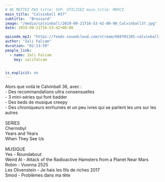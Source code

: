 ```yaml
---
# NE METTEZ PAS title: SVP. UTILISEZ main_title: MERCI.
main_title: "Calvinball #37"
subtitle:  "Brossard"
image: "/media/calvinball/2019-09-21T16-53-42-00-00_Calvinball37.jpg"
date: 2019-09-21T16:53:42+00:00

episode_mp3: "https://feeds.soundcloud.com/stream/684701185-calvinball-radio-calvinball-37-brossard.mp3"
author: "Zali Falcam"
duration: "02:13:59"
people_link: 
  - name: Zali Falcam
    key: zalifalcam


is_explicit: no
---
```


<PodcastHeader/>

<!-- ECRIRE LA DESCRIPTION DE L'EPISODE SOUS CETTE LIGNE -->
Alors que voilà le Calvinball 36, avec :<br>- Des recommandations ultra consensuelles<br>- 3 mini-séries qui font badder<br>- Des beds de musique creepy<br>- Des chroniqueurs enrhumés et un peu ivres qui se parlent les uns sur les autres<br><br>SERIES<br>Chernobyl<br>Years and Years<br>When They See Us<br><br>MUSIQUE<br>Yes - Roundabout<br>Weird Al - Attack of the Radioactive Hamsters from a Planet Near Mars<br>Robin - Vuonna 2525<br>Les Olivenstein - Je hais les fils de riches 2017<br>Smod - Problèmes dans ma tête

